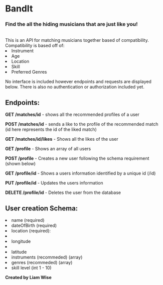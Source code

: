 <h1>BandIt</h1>
<h3>Find the all the hiding musicians that are just like you!</h3>
<br/>
This is an API for matching musicians together based of compatibility.
Compatibility is based off of:
<li>Instrument</li>
<li>Age</li>
<li>Location</li>
<li>Skill</li>
<li>Preferred Genres</li>


No interface is included however endpoints and requests are displayed below.
There is also no authentication or authorization included yet.

<h2>Endpoints:</h2>

**GET /matches/id** - shows all the recommended profiles of a user

**POST /matches/id** - sends a like to the profile of the recommended match (id here represents the id of the liked match)

**GET /matches/id/likes** - Shows all the likes of the user

**GET /profile** - Shows an array of all users

**POST /profile** - Creates a new user following the schema requirement (shown below)

**GET /profile/id** - Shows a users information identified by a unique id (/id)

**PUT /profile/id** - Updates the users information

**DELETE /profile/id** - Deletes the user from the database


<h2>User creation Schema:</h2>
<li>name (required)</li>
<li>dateOfBirth (required)</li>
<li>location (required):</li>
<li><li>longitude</li></li>
<li><li>latitude</li></li>
<li>instruments (recommeded) (array)</li>
<li>genres (recommeded) (array)</li>
<li>skill level (int 1 - 10)</li>

<strong>Created by Liam Wise<strong>
